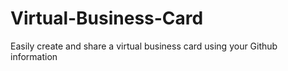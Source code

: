 # Virtual-Business-Card
Easily create and share a virtual business card using your Github information
